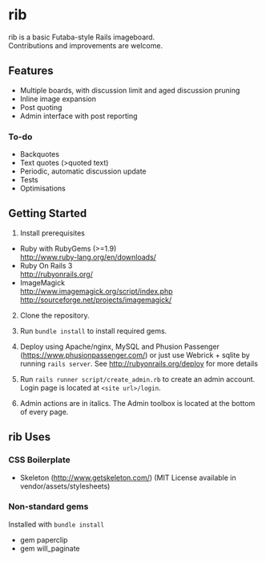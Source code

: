 # rib

rib is a basic Futaba-style Rails imageboard.<br>
Contributions and improvements are welcome.

## Features
* Multiple boards, with discussion limit and aged discussion pruning
* Inline image expansion
* Post quoting
* Admin interface with post reporting

### To-do
* Backquotes
* Text quotes (>quoted text)
* Periodic, automatic discussion update
* Tests
* Optimisations

## Getting Started

1. Install prerequisites
  * Ruby with RubyGems (>=1.9)<br>
    http://www.ruby-lang.org/en/downloads/
  * Ruby On Rails 3<br>
    http://rubyonrails.org/
  * ImageMagick<br>
    http://www.imagemagick.org/script/index.php <br>
    http://sourceforge.net/projects/imagemagick/

2. Clone the repository.

3. Run `bundle install` to install required gems.

4. Deploy using Apache/nginx, MySQL and Phusion Passenger (https://www.phusionpassenger.com/) or just use Webrick + sqlite by running `rails server`.
See http://rubyonrails.org/deploy for more details

5. Run `rails runner script/create_admin.rb` to create an admin account. Login page is located at `<site url>/login`.

6. Admin actions are in italics. The Admin toolbox is located at the bottom of every page.

## rib Uses
### CSS Boilerplate
* Skeleton (http://www.getskeleton.com/) (MIT License available in vendor/assets/stylesheets)

### Non-standard gems
Installed with `bundle install`
* gem paperclip
* gem will_paginate
